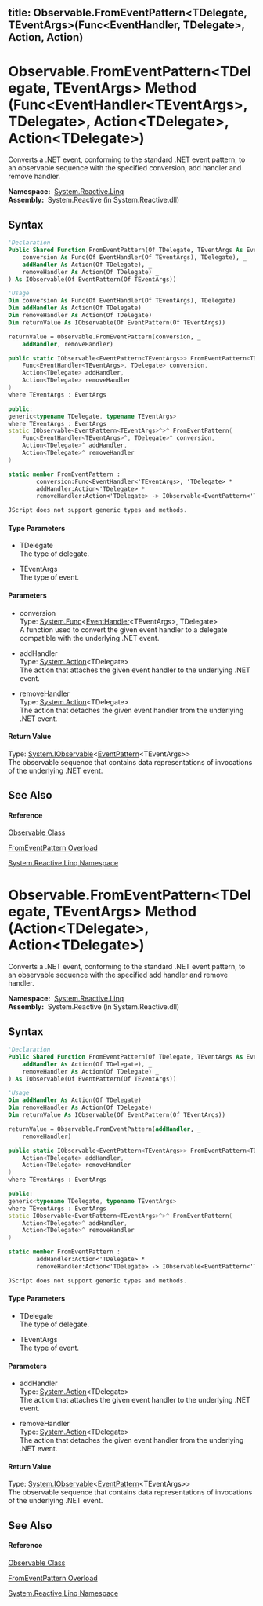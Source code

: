 title: Observable.FromEventPattern<TDelegate, TEventArgs>(Func<EventHandler<TEventArgs>, TDelegate>, Action<TDelegate>, Action<TDelegate>)
---
# Observable.FromEventPattern\<TDelegate, TEventArgs\> Method (Func\<EventHandler\<TEventArgs\>, TDelegate\>, Action\<TDelegate\>, Action\<TDelegate\>)

Converts a .NET event, conforming to the standard .NET event pattern, to an observable sequence with the specified conversion, add handler and remove handler.

**Namespace:**  [System.Reactive.Linq](System.Reactive.Linq/System.Reactive.Linq)  
**Assembly:**  System.Reactive (in System.Reactive.dll)

## Syntax

```vb
'Declaration
Public Shared Function FromEventPattern(Of TDelegate, TEventArgs As EventArgs) ( _
    conversion As Func(Of EventHandler(Of TEventArgs), TDelegate), _
    addHandler As Action(Of TDelegate), _
    removeHandler As Action(Of TDelegate) _
) As IObservable(Of EventPattern(Of TEventArgs))
```

```vb
'Usage
Dim conversion As Func(Of EventHandler(Of TEventArgs), TDelegate)
Dim addHandler As Action(Of TDelegate)
Dim removeHandler As Action(Of TDelegate)
Dim returnValue As IObservable(Of EventPattern(Of TEventArgs))

returnValue = Observable.FromEventPattern(conversion, _
    addHandler, removeHandler)
```

```csharp
public static IObservable<EventPattern<TEventArgs>> FromEventPattern<TDelegate, TEventArgs>(
    Func<EventHandler<TEventArgs>, TDelegate> conversion,
    Action<TDelegate> addHandler,
    Action<TDelegate> removeHandler
)
where TEventArgs : EventArgs
```

```c++
public:
generic<typename TDelegate, typename TEventArgs>
where TEventArgs : EventArgs
static IObservable<EventPattern<TEventArgs>^>^ FromEventPattern(
    Func<EventHandler<TEventArgs>^, TDelegate>^ conversion, 
    Action<TDelegate>^ addHandler, 
    Action<TDelegate>^ removeHandler
)
```

```fsharp
static member FromEventPattern : 
        conversion:Func<EventHandler<'TEventArgs>, 'TDelegate> * 
        addHandler:Action<'TDelegate> * 
        removeHandler:Action<'TDelegate> -> IObservable<EventPattern<'TEventArgs>>  when 'TEventArgs : EventArgs
```

```javascript
JScript does not support generic types and methods.
```

#### Type Parameters

- TDelegate  
  The type of delegate.

- TEventArgs  
  The type of event.

#### Parameters

- conversion  
  Type: [System.Func](https://msdn.microsoft.com/en-us/library/Bb549151)\<[EventHandler](https://msdn.microsoft.com/en-us/library/db0etb8x)\<TEventArgs\>, TDelegate\>  
  A function used to convert the given event handler to a delegate compatible with the underlying .NET event.

- addHandler  
  Type: [System.Action](https://msdn.microsoft.com/en-us/library/018hxwa8)\<TDelegate\>  
  The action that attaches the given event handler to the underlying .NET event.

- removeHandler  
  Type: [System.Action](https://msdn.microsoft.com/en-us/library/018hxwa8)\<TDelegate\>  
  The action that detaches the given event handler from the underlying .NET event.

#### Return Value

Type: [System.IObservable](https://msdn.microsoft.com/en-us/library/Dd990377)\<[EventPattern](EventPattern/EventPattern(TEventArgs))\<TEventArgs\>\>  
The observable sequence that contains data representations of invocations of the underlying .NET event.

## See Also

#### Reference

[Observable Class](Observable/Observable)

[FromEventPattern Overload](FromEventPattern/Observable.FromEventPattern)

[System.Reactive.Linq Namespace](System.Reactive.Linq/System.Reactive.Linq)








# Observable.FromEventPattern\<TDelegate, TEventArgs\> Method (Action\<TDelegate\>, Action\<TDelegate\>)

Converts a .NET event, conforming to the standard .NET event pattern, to an observable sequence with the specified add handler and remove handler.

**Namespace:**  [System.Reactive.Linq](System.Reactive.Linq/System.Reactive.Linq)  
**Assembly:**  System.Reactive (in System.Reactive.dll)

## Syntax

```vb
'Declaration
Public Shared Function FromEventPattern(Of TDelegate, TEventArgs As EventArgs) ( _
    addHandler As Action(Of TDelegate), _
    removeHandler As Action(Of TDelegate) _
) As IObservable(Of EventPattern(Of TEventArgs))
```

```vb
'Usage
Dim addHandler As Action(Of TDelegate)
Dim removeHandler As Action(Of TDelegate)
Dim returnValue As IObservable(Of EventPattern(Of TEventArgs))

returnValue = Observable.FromEventPattern(addHandler, _
    removeHandler)
```

```csharp
public static IObservable<EventPattern<TEventArgs>> FromEventPattern<TDelegate, TEventArgs>(
    Action<TDelegate> addHandler,
    Action<TDelegate> removeHandler
)
where TEventArgs : EventArgs
```

```c++
public:
generic<typename TDelegate, typename TEventArgs>
where TEventArgs : EventArgs
static IObservable<EventPattern<TEventArgs>^>^ FromEventPattern(
    Action<TDelegate>^ addHandler, 
    Action<TDelegate>^ removeHandler
)
```

```fsharp
static member FromEventPattern : 
        addHandler:Action<'TDelegate> * 
        removeHandler:Action<'TDelegate> -> IObservable<EventPattern<'TEventArgs>>  when 'TEventArgs : EventArgs
```

```javascript
JScript does not support generic types and methods.
```

#### Type Parameters

- TDelegate  
  The type of delegate.

- TEventArgs  
  The type of event.

#### Parameters

- addHandler  
  Type: [System.Action](https://msdn.microsoft.com/en-us/library/018hxwa8)\<TDelegate\>  
  The action that attaches the given event handler to the underlying .NET event.

- removeHandler  
  Type: [System.Action](https://msdn.microsoft.com/en-us/library/018hxwa8)\<TDelegate\>  
  The action that detaches the given event handler from the underlying .NET event.

#### Return Value

Type: [System.IObservable](https://msdn.microsoft.com/en-us/library/Dd990377)\<[EventPattern](EventPattern/EventPattern(TEventArgs))\<TEventArgs\>\>  
The observable sequence that contains data representations of invocations of the underlying .NET event.

## See Also

#### Reference

[Observable Class](Observable/Observable)

[FromEventPattern Overload](FromEventPattern/Observable.FromEventPattern)

[System.Reactive.Linq Namespace](System.Reactive.Linq/System.Reactive.Linq)







